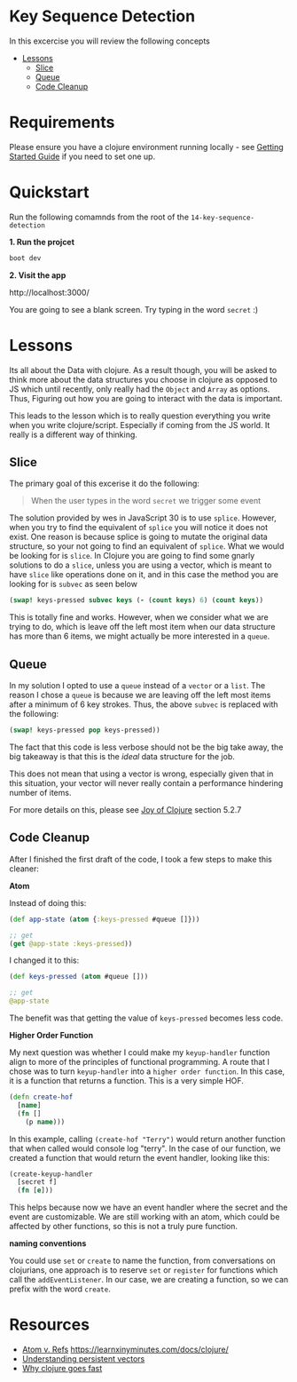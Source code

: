 # Key Sequence Detection

In this excercise you will review the following concepts

* [Lessons](#lessons)
  - [Slice](#slice)
  - [Queue](#queue)
  - [Code Cleanup](#code-cleanup)

# Requirements

Please ensure you have a clojure environment running locally - see [Getting Started Guide](https://github.com/tkjone/clojurescript-30#getting-started) if you need to set one up.

# Quickstart

Run the following comamnds from the root of the `14-key-sequence-detection`

**1.  Run the projcet**

```bash
boot dev
```

**2.  Visit the app**

http://localhost:3000/

You are going to see a blank screen.  Try typing in the word `secret` :)

# Lessons

Its all about the Data with clojure.  As a result though, you will be asked to think more about the data structures you choose in clojure as opposed to JS which until recently, only really had the `Object` and `Array` as options.  Thus, Figuring out how you are going to interact with the data is important.

This leads to the lesson which is to really question everything you write when you write clojure/script.  Especially if coming from the JS world.  It really is a different way of thinking.


## Slice

The primary goal of this excerise it do the following:

> When the user types in the word `secret` we trigger some event

The solution provided by wes in JavaScript 30 is to use `splice`. However, when you try to find the equivalent of `splice` you will notice it does not exist.  One reason is because splice is going to mutate the original data structure, so your not going to find an equivalent of `splice`.  What we would be looking for is `slice`.  In Clojure you are going to find some gnarly solutions to do a `slice`, unless you are using a vector, which is meant to have `slice` like operations done on it, and in this case the method you are looking for is `subvec` as seen below

```clojure
(swap! keys-pressed subvec keys (- (count keys) 6) (count keys))
```

This is totally fine and works.  However, when we consider what we are trying to do, which is leave off the left most item when our data structure has more than 6 items, we might actually be more interested in a `queue`.


## Queue

In my solution I opted to use a `queue` instead of a `vector` or a `list`.  The reason I chose a `queue` is because we are leaving off the left most items after a minimum of 6 key strokes. Thus, the above `subvec` is replaced with the following:

```clojure
(swap! keys-pressed pop keys-pressed))
```

The fact that this code is less verbose should not be the big take away, the big takeaway is that this is the _ideal_ data structure for the job.

This does not mean that using a vector is wrong, especially given that in this situation, your vector will never really contain a performance hindering number of items.

For more details on this, please see [Joy of Clojure](https://www.manning.com/books/the-joy-of-clojure-second-edition) section 5.2.7


## Code Cleanup

After I finished the first draft of the code, I took a few steps to make this cleaner:

**Atom**

Instead of doing this:

```clojure
(def app-state (atom {:keys-pressed #queue []}))

;; get
(get @app-state :keys-pressed))
```

I changed it to this:

```clojure
(def keys-pressed (atom #queue []))

;; get
@app-state
```

The benefit was that getting the value of `keys-pressed` becomes less code.

**Higher Order Function**

My next question was whether I could make my `keyup-handler` function align to more of the principles of functional programming.  A route that I chose was to turn `keyup-handler` into a `higher order function`.  In this case, it is a function that returns a function.  This is a very simple HOF.

```clojure
(defn create-hof
  [name]
  (fn []
    (p name)))
```

In this example, calling `(create-hof "Terry")` would return another function that when called would console log "terry".  In the case of our function, we created a function that would return the event handler, looking like this:

```clojure
(create-keyup-handler
  [secret f]
  (fn [e]))
```

This helps because now we have an event handler where the secret and the event are customizable.  We are still working with an atom, which could be affected by other functions, so this is not a truly pure function.

**naming conventions**

You could use `set` or `create` to name the function, from conversations on clojurians, one approach is to reserve `set` or `register` for functions which call the `addEventListener`.  In our case, we are creating a function, so we can prefix with the word `create`.



# Resources

* [Atom v. Refs](http://tarynsauer.tumblr.com/post/77631451200/clojure-should-i-use-atoms-or-refs)
https://learnxinyminutes.com/docs/clojure/
* [Understanding persistent vectors](http://hypirion.com/musings/understanding-persistent-vector-pt-1)
* [Why clojure goes fast](http://clojure-goes-fast.com/)
